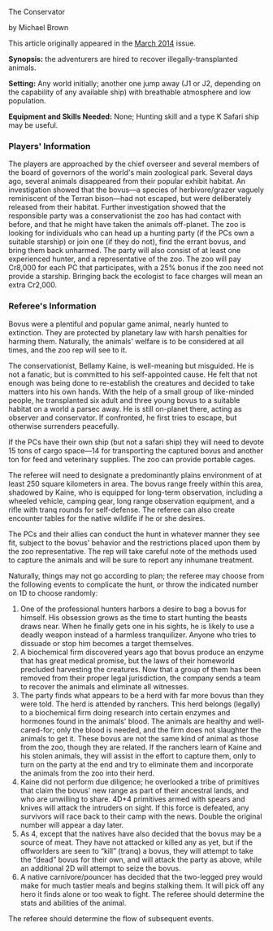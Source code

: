 The Conservator

by Michael Brown

This article originally appeared in the [March 2014](https://www.freelancetraveller.com/magazine/2014-03/index.html) issue.

**Synopsis:** the adventurers are hired to recover illegally-transplanted animals.

**Setting:** Any world initially; another one jump away (J1 or J2, depending on the capability of any available ship) with breathable atmosphere and low population.

**Equipment and Skills Needed:** None; Hunting skill and a type K Safari ship may be useful.

### Players' Information

The players are approached by the chief overseer and several members of the board of governors of the world's main zoological park. Several days ago, several animals disappeared from their popular exhibit habitat. An investigation showed that the bovus—a species of herbivore/grazer vaguely reminiscent of the Terran bison—had not escaped, but were deliberately released from their habitat. Further investigation showed that the responsible party was a conservationist the zoo has had contact with before, and that he might have taken the animals off-planet. The zoo is looking for individuals who can head up a hunting party (if the PCs own a suitable starship) or join one (if they do not), find the errant bovus, and bring them back unharmed. The party will also consist of at least one experienced hunter, and a representative of the zoo. The zoo will pay Cr8,000 for each PC that participates, with a 25% bonus if the zoo need not provide a starship. Bringing back the ecologist to face charges will mean an extra Cr2,000.

### Referee's Information

Bovus were a plentiful and popular game animal, nearly hunted to extinction. They are protected by planetary law with harsh penalties for harming them. Naturally, the animals' welfare is to be considered at all times, and the zoo rep will see to it.

The conservationist, Bellamy Kaine, is well-meaning but misguided. He is not a fanatic, but is committed to his self-appointed cause. He felt that not enough was being done to re-establish the creatures and decided to take matters into his own hands. With the help of a small group of like-minded people, he transplanted six adult and three young bovus to a suitable habitat on a world a parsec away. He is still on-planet there, acting as observer and conservator. If confronted, he first tries to escape, but otherwise surrenders peacefully.

If the PCs have their own ship (but not a safari ship) they will need to devote 15 tons of cargo space—14 for transporting the captured bovus and another ton for feed and veterinary supplies. The zoo can provide portable cages.

The referee will need to designate a predominantly plains environment of at least 250 square kilometers in area. The bovus range freely within this area, shadowed by Kaine, who is equipped for long-term observation, including a wheeled vehicle, camping gear, long range observation equipment, and a rifle with tranq rounds for self-defense. The referee can also create encounter tables for the native wildlife if he or she desires.

The PCs and their allies can conduct the hunt in whatever manner they see fit, subject to the bovus' behavior and the restrictions placed upon them by the zoo representative. The rep will take careful note of the methods used to capture the animals and will be sure to report any inhumane treatment.

Naturally, things may not go according to plan; the referee may choose from the following events to complicate the hunt, or throw the indicated number on 1D to choose randomly:

1. One of the professional hunters harbors a desire to bag a bovus for himself. His obsession grows as the time to start hunting the beasts draws near. When he finally gets one in his sights, he is likely to use a deadly weapon instead of a harmless tranquilizer. Anyone who tries to dissuade or stop him becomes a target themselves.
2. A biochemical firm discovered years ago that bovus produce an enzyme that has great medical promise, but the laws of their homeworld precluded harvesting the creatures. Now that a group of them has been removed from their proper legal jurisdiction, the company sends a team to recover the animals and eliminate all witnesses.
3. The party finds what appears to be a herd with far more bovus than they were told. The herd is attended by ranchers. This herd belongs (legally) to a biochemical firm doing research into certain enzymes and hormones found in the animals' blood. The animals are healthy and well-cared-for; only the blood is needed, and the firm does not slaughter the animals to get it. These bovus are not the same kind of animal as those from the zoo, though they are related. If the ranchers learn of Kaine and his stolen animals, they will assist in the effort to capture them, only to turn on the party at the end and try to eliminate them and incorporate the animals from the zoo into their herd.
4. Kaine did not perform due diligence; he overlooked a tribe of primitives that claim the bovus' new range as part of their ancestral lands, and who are unwilling to share. 4D+4 primitives armed with spears and knives will attack the intruders on sight. If this force is defeated, any survivors will race back to their camp with the news. Double the original number will appear a day later.
5. As 4, except that the natives have also decided that the bovus may be a source of meat. They have not attacked or killed any as yet, but if the offworlders are seen to “kill” (tranq) a bovus, they will attempt to take the “dead” bovus for their own, and will attack the party as above, while an additional 2D will attempt to seize the bovus.
6. A native carnivore/pouncer has decided that the two-legged prey would make for much tastier meals and begins stalking them. It will pick off any hero it finds alone or too weak to fight. The referee should determine the stats and abilities of the animal.

The referee should determine the flow of subsequent events.